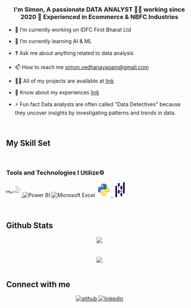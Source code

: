 ### <div align="center">I'm Simon, A passionate DATA ANALYST 👨‍💻 working since 2020  🚀 Experienced in Ecommerce & NBFC Industries</div>  
  

- 🔭 I’m currently working on IDFC First Bharat Ltd  
  

- 🌱 I’m currently learning AI & ML  
  

- ❓ Ask me about anything related to data analysis  
  

- 📫 How to reach me simon.vedhanayagam@gmail.com  
  

- 👨‍💻 All of my projects are available at  [link](https://github.com/Simon-vedha?tab=repositories)  
  

- 📄 Know about my experiences [link](https://drive.google.com/file/d/1nzv3_h0PNeAHBV6JT6dOYuwDqRkFNS6m/view?usp=sharing)  
  

- ⚡ Fun fact Data analysts are often called "Data Detectives" because they uncover insights by investigating patterns and trends in data.  
  

<br/>  


## My Skill Set  

<br/>  
<h3 align="left">Tools and Technologies I Utilize⚙️</h3>
<p align="left"> 
<a href="https://www.mysql.com/" target="_blank" rel="noreferrer"> <img src="https://raw.githubusercontent.com/devicons/devicon/master/icons/mysql/mysql-original-wordmark.svg" alt="mysql" width="40" height="40"/> 
</a> <img src="https://img.icons8.com/color/48/000000/power-bi.png" alt="Power BI" width="40" height="40"/> <img src="https://img.icons8.com/color/48/000000/microsoft-excel-2019--v1.png" alt="Microsoft Excel" width="40" height="40"/> <a href="https://www.python.org" target="_blank" rel="noreferrer"> <img src="https://raw.githubusercontent.com/devicons/devicon/master/icons/python/python-original.svg" alt="python" width="40" height="40"/>
<a href="https://pandas.pydata.org/" target="_blank" rel="noreferrer"> <img src="https://raw.githubusercontent.com/devicons/devicon/2ae2a900d2f041da66e950e4d48052658d850630/icons/pandas/pandas-original.svg" alt="pandas" width="40" height="40"/> </a> </a> </p>

  

<br/>  


## Github Stats  
<div align="center"><img src="https://github-readme-stats.vercel.app/api?username=Simon-vedha&show_icons=true&theme=radical&count_private=true&hide_border=true" align="center" /></div>  

<br/>  

<br/>  

<div align="center">
<img src="https://komarev.com/ghpvc/?username=Simon-vedha&&style=flat-square" align="center" />
</div>  
  

<br/>  


## Connect with me  
<div align="center">
<a href="https://github.com/https://github.com/Simon-vedha" target="_blank">
<img src=https://img.shields.io/badge/github-%2324292e.svg?&style=for-the-badge&logo=github&logoColor=white alt=github style="margin-bottom: 5px;" />
</a>
<a href="https://linkedin.com/in/www.linkedin.com/in/simon-v3" target="_blank">
<img src=https://img.shields.io/badge/linkedin-%231E77B5.svg?&style=for-the-badge&logo=linkedin&logoColor=white alt=linkedin style="margin-bottom: 5px;" />
</a>  
</div>  

